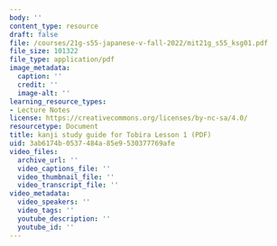 ```yaml
---
body: ''
content_type: resource
draft: false
file: /courses/21g-s55-japanese-v-fall-2022/mit21g_s55_ksg01.pdf
file_size: 101322
file_type: application/pdf
image_metadata:
  caption: ''
  credit: ''
  image-alt: ''
learning_resource_types:
- Lecture Notes
license: https://creativecommons.org/licenses/by-nc-sa/4.0/
resourcetype: Document
title: kanji study guide for Tobira Lesson 1 (PDF)
uid: 3ab6174b-0537-484a-85e9-530377769afe
video_files:
  archive_url: ''
  video_captions_file: ''
  video_thumbnail_file: ''
  video_transcript_file: ''
video_metadata:
  video_speakers: ''
  video_tags: ''
  youtube_description: ''
  youtube_id: ''
---
```

